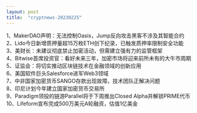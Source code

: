 ```yaml
---
layout: post
title:  "cryptnews-20230225"
---
```

1、MakerDAO声明：无法控制Oasis，Jump反向攻击黑客不涉及其智能合约  
2、Lido今日新增质押量超15万枚ETH创下纪录，已触发质押率限制安全功能  
3、美财长：未建议彻底禁止加密活动，但需建立强有力的监管框架  
4、Bitwise首席投资官：看好未来三年，加密市场将迎来前所未有的大牛市周期  
5、证监会：将切实推动区块链技术在金融领域的创新应用  
6、美国软件巨头Salesforce进军Web3领域  
7、中非国家加密货币SANGO存款出现故障，技术团队正解决问题  
8、印尼计划今年建立国家加密货币交易所  
9、Paradigm领投的链游Parallel将于下周推出Closed Alpha并解锁PRIME代币  
10、Lifeform宣布完成500万美元A轮融资，估值1亿美金  

